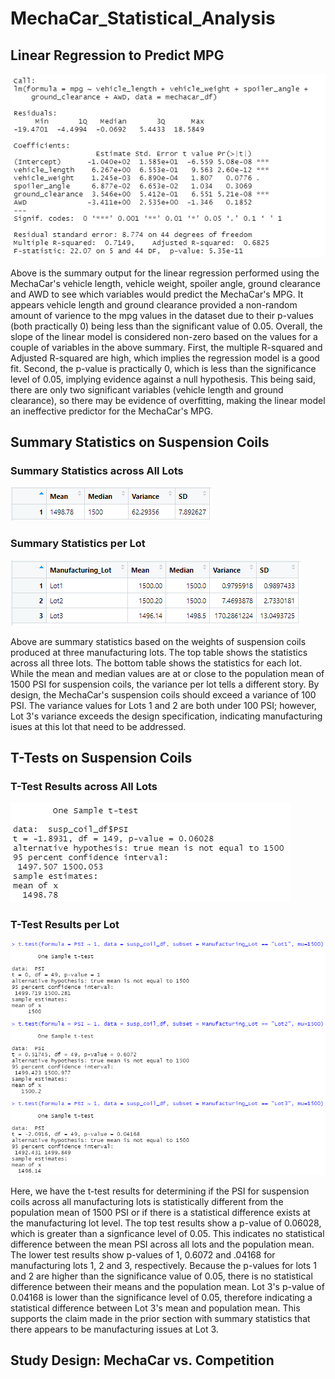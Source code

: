 # MechaCar_Statistical_Analysis

## Linear Regression to Predict MPG

![LR for MPG](https://github.com/mshideler/MechaCar_Statistical_Analysis/blob/main/Resources/Multi_lrm_summary.PNG)

Above is the summary output for the linear regression performed using the MechaCar's vehicle length, vehicle weight, spoiler angle, ground clearance and AWD to see which variables would predict the MechaCar's MPG.  It appears vehicle length and ground clearance provided a non-random amount of varience to the mpg values in the dataset due to their p-values (both practically 0) being less than the significant value of 0.05.  Overall, the slope of the linear model is considered non-zero based on the values for a couple of variables in the above summary.  First, the multiple R-squared and Adjusted R-squared are high, which implies the regression model is a good fit.  Second, the p-value is practically 0, which is less than the significance level of 0.05, implying evidence against a null hypothesis.  This being said, there are only two significant variables (vehicle length and ground clearance), so there may be evidence of overfitting, making the linear model an ineffective predictor for the MechaCar's MPG.

## Summary Statistics on Suspension Coils

### Summary Statistics across All Lots

![total_summary](https://github.com/mshideler/MechaCar_Statistical_Analysis/blob/main/Resources/total_summary.PNG)

### Summary Statistics per Lot

![lot_summary](https://github.com/mshideler/MechaCar_Statistical_Analysis/blob/main/Resources/lot_summary.PNG)

Above are summary statistics based on the weights of suspension coils produced at three manufacturing lots.  The top table shows the statistics across all three lots.  The bottom table shows the statistics for each lot.  While the mean and median values are at or close to the population mean of 1500 PSI for suspension coils, the variance per lot tells a different story.  By design, the MechaCar's suspension coils should exceed a variance of 100 PSI.  The variance values for Lots 1 and 2 are both under 100 PSI; however, Lot 3's variance exceeds the design specification, indicating manufacturing isues at this lot that need to be addressed.

## T-Tests on Suspension Coils

### T-Test Results across All Lots

![t-test all lots](https://github.com/mshideler/MechaCar_Statistical_Analysis/blob/main/Resources/all_lots_t_test.PNG)

### T-Test Results per Lot

![t-test per lot](https://github.com/mshideler/MechaCar_Statistical_Analysis/blob/main/Resources/lots_1_2_3_t_test.PNG)

Here, we have the t-test results for determining if the PSI for suspension coils across all manufacturing lots is statistically different from the population mean of 1500 PSI or if there is a statistical difference exists at the manufacturing lot level.  The top test results show a p-value of 0.06028, which is greater than a signficance level of 0.05.  This indicates no statistical difference between the mean PSI across all lots and the population mean.  The lower test results show p-values of 1, 0.6072 and .04168 for manufacturing lots 1, 2 and 3, respectively.  Because the p-values for lots 1 and 2 are higher than the significance value of 0.05, there is no statistical difference between their means and the population mean.  Lot 3's p-value of 0.04168 is lower than the significance level of 0.05, therefore indicating a statistical difference between Lot 3's mean and population mean.  This supports the claim made in the prior section with summary statistics that there appears to be manufacturing issues at Lot 3.

## Study Design: MechaCar vs. Competition

